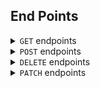 ## End Points
<details>
  <summary> <code>GET</code> endpoints </summary>

##### 1. All Projects 
GET path:`/api/v1/projects`
- Sample Response (ok) status: 200
- Will return an array of all projects, each as an object.
- Each object will contain the following:
```js
{
		id: 1,
		title: 'Foster',
		  palettes: [{
            id: 20,
            name: 'trish colors',
            color1: '#F7C59F',
            color2: '#2A324B',
            color3: '#767B91',
            color4: '#C7CCDB',
            color5: '#E1E5EE',
            project_id: 1
        },
        {
            id: 21,
            name: 'foster colors',
            color1: '#57739',
            color2: '#BDD5EA',
            color3: '#F7F7FF',
            color4: '#FE5F55',
            color5: '#495867',
            project_id: 1

        },
        {
            id: 23,
            name:'heather colors',
            color1:'#000000',
            color2:'#363946',
            color3:'#696773',
            color4:'#819595',
            color5:'#B1B6A6',
            project_id: 1
            }]
	}
```
- `Sample Response (error) status: 500`
```js
{ error: "Could not find projects" }
```
##### 2. Return all Palettes for a specific project
GET path:`/api/v1/projects/:id/palettes`
- Sample Response (ok) status: 200
- Will return specific palettes referencing a project id.
- Each palette object will contain the following:
```js
{
            id: 23,
            name:'heather colors',
            color1:'#000000',
            color2:'#363946',
            color3:'#696773',
            color4:'#819595',
            color5:'#B1B6A6',
            project_id: 1
            }
```
- `Sample Response (error) status: 404`
```js
{ error: "Could not find project with id of 1. Please try again." }
```

##### 3. A specific project by id
GET path:`/api/v1/projects/:id`
- Sample Response (ok) status: 200
- Will return an object with a specific Project
- Each sighting object will contain the following:
```js
{
		id: 1,
		title: 'Foster',
		  palettes: [{
            id: 20,
            name: 'trish colors',
            color1: '#F7C59F',
            color2: '#2A324B',
            color3: '#767B91',
            color4: '#C7CCDB',
            color5: '#E1E5EE',
            project_id: 1
        },
        {
            id: 21,
            name: 'foster colors',
            color1: '#57739',
            color2: '#BDD5EA',
            color3: '#F7F7FF',
            color4: '#FE5F55',
            color5: '#495867',
            project_id: 1

        },
        {
            id: 23,
            name:'heather colors',
            color1:'#000000',
            color2:'#363946',
            color3:'#696773',
            color4:'#819595',
            color5:'#B1B6A6',
            project_id: 1
            }]
	}
```
- Sample Response (error) status: 404
```js
{ 
  error: "no project found with id 2 found" 
}
```

##### 4. A Palette for a specific palette id
GET path:`/api/v1/projects/:projectId/palettes/:paletteId`
- Sample Response (ok) status: 200
- Will return an object of a palette with a specific id
- Each Palette object will contain the following:
```js
      {
            id: 23,
            name:'heather colors',
            color1:'#000000',
            color2:'#363946',
            color3:'#696773',
            color4:'#819595',
            color5:'#B1B6A6',
            project_id: 1
        }
```
- Sample Response (error) status: 404
```js
{ 
  error: "no palette found with 24 id found" 
}
```
</details>
<details>
  <summary> <code>POST</code> endpoints </summary>

##### 1. Create a Project
POST path:`/api/v1/projects`
This Post requires title, email and password. Logic is built in to verify a title is included.
Format of POST body:
```js
{
	title: 'Trish',
	
}
```
- Sample Response (ok) status: 201
```js
{ id: 93, title: 'trish'}
```
- Sample Response (error) status: 422 - When all the parameters are not provided:
```js
{
				error: `The expected format is { title: <String> }. You're missing a ${requiredParameter} property.`
			}
```

##### 2. Login a User
POST path:`/api/v1/projects/:id/palettes`
This Post requires name of palette and 5 colors . Logic is built in to verify name and 5 colors.
Format of POST body:
```js
{
  name: 'foster colors',
    color1: '#12345'
    color2: '#12345'
    color3: '#12345'
    color4: '#12345'
    color5: '#12345'
}
```
- Sample Response (ok) status: 201
```js
{
    id: 1,
  name: 'foster colors',
    color1: '#12345'
    color2: '#12345'
    color3: '#12345'
    color4: '#12345'
    color5: '#12345'
}
```
- Sample Response (error) status: 422 - When all the parameters are not provided:
```js
{
				error: `The expected format is { name: <String>, color1: <String>, color2: <String>, color3: <String>, color4: <String>, color5: <String> }. You're missing a ${requiredParameter} property.`
			}
```

</details>
<details>
  <summary> <code>DELETE</code> endpoints </summary>

##### 1. DELETE A Specific Project
DELETE path:'/api/v1/projects/:id'
- This only requires the id of the Project you want to delete
- Sample Response (ok) status: 201 with message
```js
`Project <projectId> has been successfully deleted.`
```
##### 2. DELETE A Specific palette
DELETE path:'api/v1/projects/:projectId/palettes/:paletteId'
- This only requires the id of the Palette you want to delete
- Sample Response (ok) status: 201 with message
```js
`Palette <paletteId> has been successfully deleted.`
```
</details>
<details>
  <summary> <code>PATCH</code> endpoints </summary>

##### 1. PATCH A Specific Project
PATCH path:'/api/v1/projects/:projectId'
- This requires the id of the Project you want to patch
- Body needs to hold the part of the Project to update
- Sample Response (ok) status: 20 with new title
```js
{title: <title of project>}
```
##### 2. PATCH A Specific Palette
PATCH path:'/api/v1/projects/:projectId/palettes/:paletteId'
- This only requires the id of the Palette you want to patch
- Body needs to hold the part of the Palette to update
- Sample Response (ok) status: 201 with message
```js
{ newName: <name of paleette> }
```
</details>